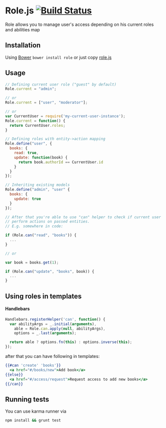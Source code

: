 Role.js [![Build Status](https://travis-ci.org/fantactuka/role.png?branch=master)](https://travis-ci.org/fantactuka/role)
==================

Role allows you to manage user's access depending on his current roles and abilities map

## Installation
Using [Bower](http://twitter.github.com/bower/) `bower install role` or just copy [role.js](https://raw.github.com/fantactuka/role/master/role.js)

## Usage
```js
// Defining current user role ("guest" by default)
Role.current = "admin";

// or
Role.current = ["user", "moderator"];

// or
var CurrentUser = require('my-current-user-instance');
Role.current = function() {
  return CurrentUser.roles;
}

// Defining roles with entity->action mapping
Role.define("user", {
  books: {
    read: true,
    update: function(book) {
      return book.authorId == CurrentUser.id
    }
  }
});

// Inheriting existing models
Role.define("admin", "user" {
  books: {
    update: true
  }
});

// After that you're able to use "can" helper to check if current user's role is allowed to
// perform actions on passed entities.
// E.g. somewhere in code:

if (Role.can("read", "books")) {
  ...
}

// or

var book = books.get(1);

if (Role.can("update", "books", book)) {
  ...
}
```

## Using roles in templates
#### Handlebars
```js
Handlebars.registerHelper('can', function() {
  var abilityArgs = _.initial(arguments),
    able = Role.can.apply(null, abilityArgs),
    options = _.last(arguments);

  return able ? options.fn(this) : options.inverse(this);
});

```

after that you can have following in templates:

```hbs
{{#can 'create' 'books'}}
  <a href="#/books/new">Add book</a>
{{else}}  
  <a href="#/access/request">Request access to add new books</a>
{{/can}}
```



## Running tests
You can use karma runner via

```bash
npm install && grunt test
```
